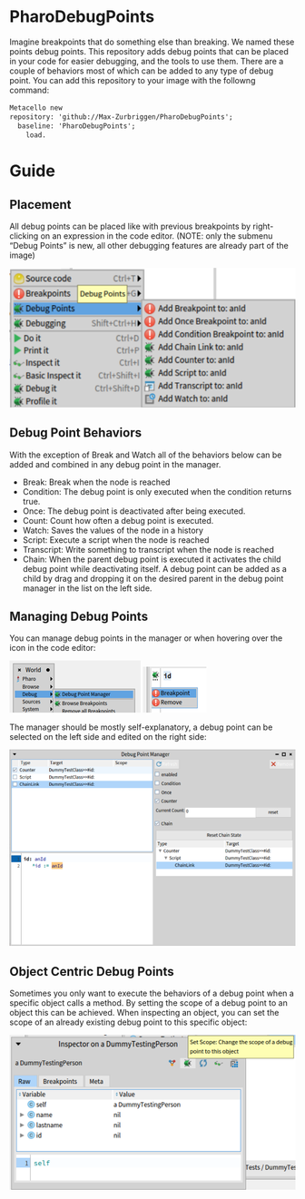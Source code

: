 # PharoDebugPoints

Imagine breakpoints that do something else than breaking. We named these points debug points. This repository adds debug points that can be placed in your code for easier debugging, and the tools to use them. There are a couple of behaviors most of which can be added to any type of debug point. You can add this repository to your image with the followng command:

  ```Smalltalk
Metacello new
  repository: 'github://Max-Zurbriggen/PharoDebugPoints';
    baseline: 'PharoDebugPoints';
      load.
```

# Guide

## Placement

All debug points can be placed like with previous breakpoints by right-clicking on an expression in the code editor.
(NOTE: only the submenu “Debug Points” is new, all other debugging features are already part of the image)

![Menu](/pictures/debugPointMenuV2.png)

## Debug Point Behaviors
With the exception of Break and Watch all of the behaviors below can be added and combined in any debug point in the manager.

- Break: 	Break when the node is reached
- Condition:	The debug point is only executed when the condition returns true.
- Once:		The debug point is deactivated after being executed.
- Count: 	Count how often a debug point is executed.
- Watch: 		Saves the values of the node in a history
- Script: 		Execute a script when the node is reached
- Transcript:	Write something to transcript when the node is reached
- Chain:  When the parent debug point is executed it activates the child debug point while deactivating itself. A debug point can be added as a child by drag and dropping it on the desired parent in the debug point manager in the list on the left side.

## Managing Debug Points
You can manage debug points in the manager or when hovering over the icon in the code editor:

![Menu](/pictures/worldMenu.png)
![Menu](/pictures/iconHoverOptions.png)

The manager should be mostly self-explanatory, a debug point can be selected on the left side and edited on the right side:

![Menu](/pictures/managerWithChain.png)

## Object Centric Debug Points
Sometimes you only want to execute the behaviors of a debug point when a specific object calls a method. By setting the scope of a debug point to an object this can be achieved.
When inspecting an object, you can set the scope of an already existing debug point to this specific object:

![Menu](/pictures/scopeButton.png)

